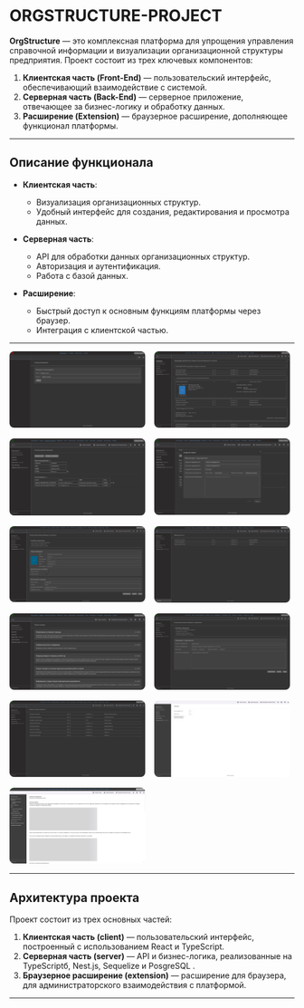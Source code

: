 # ORGSTRUCTURE-PROJECT

**OrgStructure** — это комплексная платформа для упрощения управления справочной информации и визуализации организационной структуры предприятия. Проект состоит из трех ключевых компонентов:

1. **Клиентская часть (Front-End)** — пользовательский интерфейс, обеспечивающий взаимодействие с системой.
2. **Серверная часть (Back-End)** — серверное приложение, отвечающее за бизнес-логику и обработку данных.
3. **Расширение (Extension)** — браузерное расширение, дополняющее функционал платформы.

---

## **Описание функционала**

- **Клиентская часть**:
  - Визуализация организационных структур.
  - Удобный интерфейс для создания, редактирования и просмотра данных.
  
- **Серверная часть**:
  - API для обработки данных организационных структур.
  - Авторизация и аутентификация.
  - Работа с базой данных.

- **Расширение**:
  - Быстрый доступ к основным функциям платформы через браузер.
  - Интеграция с клиентской частью.

---

<div style="display: flex; flex-wrap: wrap; gap: 16px;">
  <a href="./public/screenshots/1.png" target="_blank">
    <img src="./public/screenshots/1.png" alt="Главная страница" style="width: 240px; border-radius: 8px;" />
  </a>
  <a href="./public/screenshots/2.png" target="_blank">
    <img src="./public/screenshots/2.png" alt="Выбор видеосервиса" style="width: 240px; border-radius: 8px;" />
  </a>
  <a href="./public/screenshots/3.png" target="_blank">
    <img src="./public/screenshots/3.png" alt="Видеосервис" style="width: 240px; border-radius: 8px;" />
  </a>
  <a href="./public/screenshots/4.png" target="_blank">
    <img src="./public/screenshots/4.png" alt="Выбор сервиса такси" style="width: 240px; border-radius: 8px;" />
  </a>
  <a href="./public/screenshots/5.png" target="_blank">
    <img src="./public/screenshots/5.png" alt="Такси" style="width: 240px; border-radius: 8px;" />
  </a>
  <a href="./public/screenshots/6.png" target="_blank">
    <img src="./public/screenshots/6.png" alt="Другие сервисы" style="width: 240px; border-radius: 8px;" />
  </a>
    <a href="./public/screenshots/7.png" target="_blank">
    <img src="./public/screenshots/7.png" alt="Расписание автобусов" style="width: 240px; border-radius: 8px;" />
  </a>
    </a>
    <a href="./public/screenshots/8.png" target="_blank">
    <img src="./public/screenshots/8.png" alt="Расписание автобусов" style="width: 240px; border-radius: 8px;" />
  </a>
    </a>
    <a href="./public/screenshots/9.png" target="_blank">
    <img src="./public/screenshots/9.png" alt="Расписание автобусов" style="width: 240px; border-radius: 8px;" />
  </a>
    </a>
    <a href="./public/screenshots/10.png" target="_blank">
    <img src="./public/screenshots/10.png" alt="Расписание автобусов" style="width: 240px; border-radius: 8px;" />
  </a>
    </a>
    <a href="./public/screenshots/11.png" target="_blank">
    <img src="./public/screenshots/11.png" alt="Расписание автобусов" style="width: 240px; border-radius: 8px;" />
  </a>
</div>

---

## **Архитектура проекта**

Проект состоит из трех основных частей:

1. **Клиентская часть (client)** — пользовательский интерфейс, построенный с использованием React и TypeScript.
2. **Серверная часть (server)** — API и бизнес-логика, реализованные на TypeScriptб, Nest.js, Sequelize и PosgreSQL .
3. **Браузерное расширение (extension)** — расширение для браузера, для администраторского взаимодействия с платформой.

---